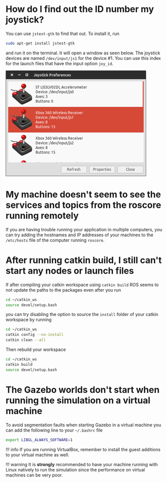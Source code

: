 # How do I find out the ID number my joystick?

You can use `jstest-gtk` to find that out. To install it, run

```bash
sudo apt-get install jstest-gtk
```

and run it on the terminal. It will open a window as seen below. The joystick
devices are named `/dev/input/js1` for the device #1. You can use this index
for the launch files that have the input option `joy_id`.

![jstest-gtk](images/jstest.png)

# My machine doesn't seem to see the services and topics from the roscore running remotely

If you are having trouble running your application in multiple computers, you
can try adding the hostnames and IP addresses of your machines to the
`/etc/hosts` file of the computer running `roscore`.

# After running catkin build, I still can't start any nodes or launch files

If after compiling your catkin workspace using `catkin build` ROS seems to not
update the paths to the packages even after you run 

```bash
cd ~/catkin_ws
source devel/setup.bash
```

you can try disabling the option to source the `install` folder of your catkin
workspace by running 

```bash
cd ~/catkin_ws
catkin config --no-install
catkin clean --all
```

Then rebuild your workspace 

```bash
cd ~/catkin_ws
catkin build
source devel/setup.bash
```

# The Gazebo worlds don't start when running the simulation on a virtual machine

To avoid segmentation faults when starting Gazebo in a virtual machine you can
add the following line to your `~/.bashrc` file 

```bash
export LIBGL_ALWAYS_SOFTWARE=1
```

!!! info
    If you are running VirtualBox, remember to install the guest additions to your virtual machine as well.

!!! warning
    It is **strongly** recommended to have your machine running with Linux natively to run the simulation since the performance on virtual machines can be very poor.
